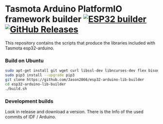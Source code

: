 # Tasmota Arduino PlatformIO framework builder [![ESP32 builder](https://github.com/Jason2866/esp32-arduino-lib-builder/actions/workflows/push.yml/badge.svg)](https://github.com/Jason2866/esp32-arduino-lib-builder/actions/workflows/push.yml)[![GitHub Releases](https://img.shields.io/github/downloads/Jason2866/esp32-arduino-lib-builder/total?label=downloads)](https://github.com/Jason2866/esp32-arduino-lib-builder/releases/latest)

This repository contains the scripts that produce the libraries included with Tasmota esp32-arduino.

### Build on Ubuntu
```bash
sudo apt-get install git wget curl libssl-dev libncurses-dev flex bison gperf python3 python3-pip python3-setuptools python3-serial python3-click python3-cryptography python3-future python3-pyparsing python3-pyelftools cmake ninja-build ccache jq p7zip-full
sudo pip3 install --upgrade pip3
git clone https://github.com/Jason2866/esp32-arduino-lib-builder
cd esp32-arduino-lib-builder
./build.sh
```
### Development builds
Look in release and download a version. There is the Info of the used commits of IDF / Arduino.

